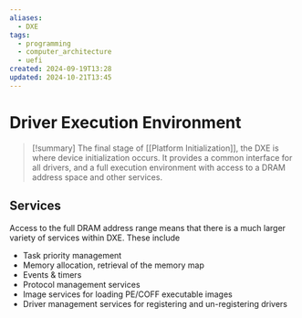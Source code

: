 ```yaml
---
aliases:
  - DXE
tags:
  - programming
  - computer_architecture
  - uefi
created: 2024-09-19T13:28
updated: 2024-10-21T13:45
---
```


# Driver Execution Environment

> [!summary]
> The final stage of [[Platform Initialization]], the DXE is where device initialization occurs.
> It provides a common interface for all drivers, and a full execution environment with access to a DRAM address space and other services.

## Services

Access to the full DRAM address range means that there is a much larger variety of services within DXE. These include

- Task priority management
- Memory allocation, retrieval of the memory map
- Events & timers
- Protocol management services
- Image services for loading PE/COFF executable images
- Driver management services for registering and un-registering drivers
